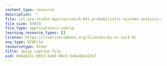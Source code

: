 ```yaml
---
content_type: resource
description: ''
file: /ol-ocw-studio-app/courses/6-041-probabilistic-systems-analysis-and-applied-probability-fall-2010/0d4ab21cb6535a6996e31e8a30a322e7_3eiio3Tw7UQ.vtt
file_size: 63874
file_type: application/x-subrip
learning_resource_types: []
license: https://creativecommons.org/licenses/by-nc-sa/4.0/
ocw_type: OCWFile
resourcetype: Other
title: 3play caption file
uid: 0d4ab21c-b653-5a69-96e3-1e8a30a322e7
---
```

